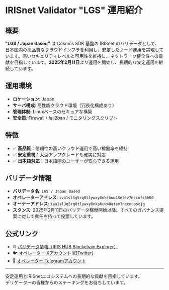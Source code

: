 # IRISnet Validator "LGS" 運用紹介

## 概要
**"LGS / Japan Based"** は Cosmos SDK 基盤の IRISnet のバリデータとして、日本国内の高品質なクラウドインフラを利用し、安定したノード運用を実現しています。高いセキュリティレベルと可用性を維持し、ネットワーク健全性への貢献を目指しています。**2025年2月11日**より運用を開始し、長期的な安定運用を継続しています。

## 運用環境
- **ロケーション**: Japan  
- **サーバ構成**: 高性能クラウド環境（冗長化構成あり）  
- **管理体制**: Linuxベースのセキュアな構築  
- **安全策**: Firewall / fail2ban / モニタリングスクリプト

## 特徴
- ✅ **高品質**：信頼性の高いクラウド運用で高い稼働率を維持  
- ✅ **安定重視**：大型アップグレードも確実に対応  
- ✅ **日本語対応**：日本語圏のユーザーが安心できる運用  

## バリデータ情報
- **バリデータ名**: `LGS / Japan Based`  
- **オペレーターアドレス**: `iva1sl3q5rq0tlywxy8nks6uw48etev7nccnfs6h00`  
- **オーナーアドレス**: `iaa1sl3q5rq0tlywxy8nks6uw48etev7nccnupscjg`  
- **スタンス**: 2025年2月11日のバリデータ稼働開始以降、すべてのガバナンス提案に対して責任を持って投票しています。

## 公式リンク
- 🌐 [バリデータ情報（IRIS HUB Blockchain Explorer）](https://irishub.iobscan.io/#/staking/validators/iva1sl3q5rq0tlywxy8nks6uw48etev7nccnfs6h00)  
- 🐦 [オペレーター Xアカウント(旧Twitter)](https://x.com/lgsyukisugiyama)  
- 💬 [オペレーター Telegramアカウント](https://t.me/YukiSugiyama)

---

安定運用とIRISnetエコシステムへの長期的な貢献を目指しています。  
デリゲーターの皆様からのステーキングをお待ちしています。
